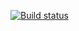 [![Build status](https://ci.appveyor.com/api/projects/status/q88slf3b71jv8e25?svg=true)](https://ci.appveyor.com/project/Lambonik/selenide)